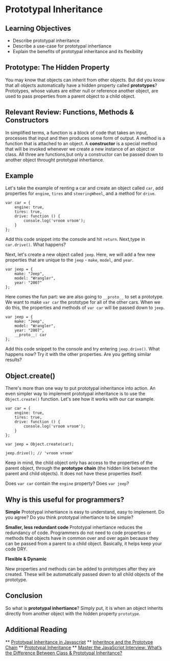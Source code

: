 # Prototypal Inheritance

## Learning Objectives

* Describe prototypal inheritance
* Describe a use-case for prototypal inhertiance
* Explain the benefits of prototypal inheritance and its flexibility

## Prototype: The Hidden Property

You may know that objects can inherit from other objects. But did you know that all objects automatically have a hidden property called **prototypes**? Prototypes, whose values are either null or reference another object, are used to pass properties from a parent object to a child object.

## Relevant Review: Functions, Methods & Constructors

In simplified terms, a function is a block of code that takes an input, processes that input and then produces some form of output. A method is a function that is attached to an object. A **constructor** is a special method that will be invoked whenever we create a new instance of an object or class. All three are functions,but only a constructor can be passed down to another object throught prototypal inhertiance.

## Example

Let's take the example of renting a car and create an object called `car`, add properties for `engine`, `tires` and `steeringWheel`, and a method for `drive`.

```
var car = {
    engine: true,
    tires: true,
    drive: function () {
        console.log('vroom vroom');
    }
};
```
Add this code snippet into the console and hit `return`. Next,type in `car.drive()`. What happens?

Next, let's create a new object called `jeep`. Here, we will add a few new properties that are unique to the `jeep` - `make`, `model`, and `year`.
```
var jeep = {
    make: "Jeep",
    model: "Wrangler",
    year: "2007"
};
```
Here comes the fun part: we are also going to `__proto__` to set a prototype. We want to make `var car` the prototype for all of the other cars. When we do this, the properties and methods of `var car` will be passed down to `jeep`.
```
var jeep = {
    make: "Jeep",
    model: "Wrangler",
    year: "2007",
    __proto__: car
};
```
Add this code snippet to the console and try entering `jeep.drive()`. What happens now? Try it with the other properties. Are you getting similar results?

## Object.create()

There's more than one way to put prototypal inheritance into action. An even simpler way to implement prototypal inheritance is to use the `Object.create()` function. Let's see how it works with our car example.
```
var car = {
    engine: true,
    tires: true,
    drive: function () {
        console.log('vroom vroom');
    }
};

var jeep = Object.create(car);

jeep.drive(); // 'vroom vroom'
```
Keep in mind, the child object only has access to the properties of the parent object, through the **prototype chain** (the hidden link between the parent and child objects). It does not have these properties itself. 

Does `var car` contain the `engine` property? Does `var jeep`?
<!-- 
## Class Inhertance vs Prototypal Inhertiance

Are you thinking, isn't this what we just learned with classes in OOJ? Nope! It's similar but not the same.  -->

## Why is this useful for programmers?

**Simple**
Prototypal inhertiance is easy to understand, easy to implement. Do you agree? Do you think prototypal inhertiance to be simple?

**Smaller, less redundant code**
Prototypal inhertiance reduces the redundancy of code. Programmers do not need to code properties or methods that objects have in common over and over again because they can be passed from a parent to a child object. Basically, it helps keep your code DRY.

**Flexible & Dynamic**

New properties and methods can be added to prototypes after they are created. These will be automatically passed down to all child objects of the prototype.

## Conclusion

So what is **prototypal inhertiance**? Simply put, it is when an object inherits directly from another object with the hidden property `prototype`.

## Additional Reading

** [Prototypal Inheritance in Javascript](https://medium.com/@kevincennis/prototypal-inheritance-781bccc97edb)
** [Inheritnce and the Prototype Chain](https://developer.mozilla.org/en-US/docs/Web/JavaScript/Inheritance_and_the_prototype_chain)
** [Prototypal Inheritance](https://developer.mozilla.org/en-US/docs/Web/JavaScript/Inheritance_and_the_prototype_chain)
** [Master the JavaScript Interview: What’s the Difference Between Class & Prototypal Inheritance?](https://medium.com/javascript-scene/master-the-javascript-interview-what-s-the-difference-between-class-prototypal-inheritance-e4cd0a7562e9)